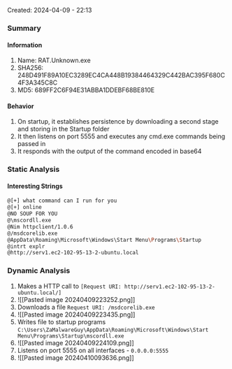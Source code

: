 Created: 2024-04-09 - 22:13


### Summary
#### Information
1. Name: RAT.Unknown.exe
2. SHA256:  248D491F89A10EC3289EC4CA448B19384464329C442BAC395F680C4F3A345C8C
3. MD5: 689FF2C6F94E31ABBA1DDEBF68BE810E

#### Behavior
1. On startup, it establishes persistence by downloading a second stage and storing in the Startup folder
2. It then listens on port 5555 and executes any cmd.exe commands being passed in
3. It responds with the output of the command encoded in base64


### Static Analysis
#### Interesting Strings
```sh
@[+] what command can I run for you
@[+] online
@NO SOUP FOR YOU
@\mscordll.exe
@Nim httpclient/1.0.6
@/msdcorelib.exe
@AppData\Roaming\Microsoft\Windows\Start Menu\Programs\Startup
@intrt explr
@http://serv1.ec2-102-95-13-2-ubuntu.local
```


### Dynamic Analysis
1. Makes a HTTP call to `[Request URI: http://serv1.ec2-102-95-13-2-ubuntu.local/]`
2. ![[Pasted image 20240409223252.png]]
3. Downloads a file `Request URI: /msdcorelib.exe`
4. ![[Pasted image 20240409223435.png]]
5. Writes file to startup programs `C:\Users\ZaMalwareGuy\AppData\Roaming\Microsoft\Windows\Start Menu\Programs\Startup\mscordll.exe`
6. ![[Pasted image 20240409224109.png]]
7. Listens on port 5555 on all interfaces - `0.0.0.0:5555`
8. ![[Pasted image 20240410093636.png]]